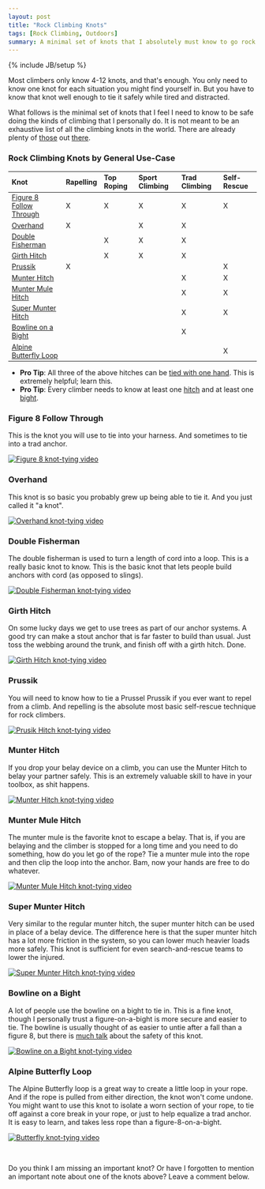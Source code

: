 ```yaml
---
layout: post
title: "Rock Climbing Knots"
tags: [Rock Climbing, Outdoors]
summary: A minimal set of knots that I absolutely must know to go rock climbing.
---
```

{% include JB/setup %}

Most climbers only know 4-12 knots, and that's enough. You only need to know one knot for each situation you might find yourself in. But you have to know that knot well enough to tie it safely while tired and distracted.

What follows is the minimal set of knots that I feel I need to know to be safe doing the kinds of climbing that I personally do. It is not meant to be an exhaustive list of all the climbing knots in the world. There are already plenty of [those](https://en.wikipedia.org/wiki/List_of_climbing_knots) out [there](http://www.animatedknots.com/indexclimbing.php#ScrollPoint).

### Rock Climbing Knots by General Use-Case

Knot | Rapelling | Top Roping | Sport Climbing | Trad Climbing | Self-Rescue
:--- | :--- | :--- | :--- | :--- | :---
[Figure 8 Follow Through](https://youtu.be/aLopeVBb7yU?t=7) | X | X | X | X | X
[Overhand](https://youtu.be/I0ShGbIR0ZI?t=7) | X |  | X | X | 
[Double Fisherman](https://youtu.be/O6oJwedcb18?t=7) |  | X | X | X | 
[Girth Hitch](https://youtu.be/blP6BL05Q34?t=7) |  | X | X | X | 
[Prussik](https://youtu.be/CP7iAF_YU7A?t=7) | X |  |  |  | X
[Munter Hitch](https://youtu.be/Q3UlClqZqrE?t=8) |  |  |  | X | X
[Munter Mule Hitch](https://youtu.be/IslYcjJ-htI?t=7) |  |  |  | X | X
[Super Munter Hitch](https://youtu.be/OLaEmPs7tac?t=7) |  |  |  | X | X
[Bowline on a Bight](https://youtu.be/CDZOYUZabV4?t=7)  |  |  |  | X | 
[Alpine Butterfly Loop](https://youtu.be/gX1dWKg6Ttc?t=7) |  |  |  |  | X

* **Pro Tip**: All three of the above hitches can be [tied with one hand](http://www.climbing.com/skills/learn-this-one-handed-munter-and-clove-hitches/). This is extremely helpful; learn this.
* **Pro Tip**: Every climber needs to know at least one [hitch](https://en.wikipedia.org/wiki/List_of_hitch_knots) and at least one [bight](https://en.wikipedia.org/wiki/Bight_%28knot%29).

### Figure 8 Follow Through

This is the knot you will use to tie into your harness. And sometimes to tie into a trad anchor.

<a href="https://youtu.be/aLopeVBb7yU?t=7" target="_blank">
<img src="/assets/images/knots/figure_8_639px.png"
srcset="/assets/images/knots/figure_8_962px.png 962w,
/assets/images/knots/figure_8_639px.png 639w,
/assets/images/knots/figure_8_420px.png 420w" 
sizes="(max-width: 38em) 100vw, 50vw"
alt="Figure 8 knot-tying video">
</a>

### Overhand

This knot is so basic you probably grew up being able to tie it. And you just called it "a knot".

<a href="https://youtu.be/I0ShGbIR0ZI?t=7" target="_blank">
<img src="/assets/images/knots/overhand_638px.png"
srcset="/assets/images/knots/overhand_960px.png 960w,
/assets/images/knots/overhand_638px.png 638w,
/assets/images/knots/overhand_420px.png 420w" 
sizes="(max-width: 38em) 100vw, 50vw"
alt="Overhand knot-tying video">
</a>

### Double Fisherman

The double fisherman is used to turn a length of cord into a loop. This is a really basic knot to know. This is the basic knot that lets people build anchors with cord (as opposed to slings).

<a href="https://youtu.be/O6oJwedcb18?t=7" target="_blank">
<img src="/assets/images/knots/double_fisherman_640px.png"
srcset="/assets/images/knots/double_fisherman_850px.png 850w,
/assets/images/knots/double_fisherman_640px.png 640w,
/assets/images/knots/double_fisherman_420px.png 420w" 
sizes="(max-width: 38em) 100vw, 50vw"
alt="Double Fisherman knot-tying video">
</a>

### Girth Hitch

On some lucky days we get to use trees as part of our anchor systems. A good try can make a stout anchor that is far faster to build than usual. Just toss the webbing around the trunk, and finish off with a girth hitch. Done.

<a href="https://youtu.be/blP6BL05Q34?t=7" target="_blank">
<img src="/assets/images/knots/girth_hitch_638px.png"
srcset="/assets/images/knots/girth_hitch_1279px.png 1279w,
/assets/images/knots/girth_hitch_968px.png 960w,
/assets/images/knots/girth_hitch_638px.png 638w,
/assets/images/knots/girth_hitch_420px.png 420w" 
sizes="(max-width: 38em) 100vw, 50vw"
alt="Girth Hitch knot-tying video">
</a>

### Prussik

You will need to know how to tie a Prussel Prussik if you ever want to repel from a climb. And repelling is the absolute most basic self-rescue technique for rock climbers.

<a href="https://youtu.be/CP7iAF_YU7A?t=7" target="_blank">
<img src="/assets/images/knots/prusik_639px.png"
srcset="/assets/images/knots/prusik_1281px.png 1281w,
/assets/images/knots/prusik_959px.png 959w,
/assets/images/knots/prusik_639px.png 639w" 
sizes="(max-width: 38em) 100vw, 50vw"
alt="Prusik Hitch knot-tying video">
</a>

### Munter Hitch

If you drop your belay device on a climb, you can use the Munter Hitch to belay your partner safely. This is an extremely valuable skill to have in your toolbox, as shit happens.

<a href="https://youtu.be/Q3UlClqZqrE?t=8" target="_blank">
<img src="/assets/images/knots/munter_638px.png"
srcset="/assets/images/knots/munter_1279px.png 1279w,
/assets/images/knots/munter_960px.png 960w,
/assets/images/knots/munter_638px.png 638w" 
sizes="(max-width: 38em) 100vw, 50vw"
alt="Munter Hitch knot-tying video">
</a>

### Munter Mule Hitch

The munter mule is the favorite knot to escape a belay. That is, if you are belaying and the climber is stopped for a long time and you need to do something, how do you let go of the rope? Tie a munter mule into the rope and then clip the loop into the anchor. Bam, now your hands are free to do whatever.

<a href="https://youtu.be/IslYcjJ-htI?t=7" target="_blank">
<img src="/assets/images/knots/munter_mule_638px.png"
srcset="/assets/images/knots/munter_mule_1280px.png 1280w,
/assets/images/knots/munter_mule_959px.png 959w,
/assets/images/knots/munter_mule_638px.png 638w" 
sizes="(max-width: 38em) 100vw, 50vw"
alt="Munter Mule Hitch knot-tying video">
</a>

### Super Munter Hitch

Very similar to the regular munter hitch, the super munter hitch can be used in place of a belay device. The difference here is that the super munter hitch has a lot more friction in the system, so you can lower much heavier loads more safely. This knot is sufficient for even search-and-rescue teams to lower the injured.

<a href="https://youtu.be/OLaEmPs7tac?t=7" target="_blank">
<img src="/assets/images/knots/super_munter_640px.png"
srcset="/assets/images/knots/super_munter_1279px.png 1279w,
/assets/images/knots/super_munter_850px.png 850w,
/assets/images/knots/super_munter_640px.png 640w,
/assets/images/knots/super_munter_420px.png 420w" 
sizes="(max-width: 38em) 100vw, 50vw"
alt="Super Munter Hitch knot-tying video">
</a>

### Bowline on a Bight

A lot of people use the bowline on a bight to tie in. This is a fine knot, though I personally trust a figure-on-a-bight is more secure and easier to tie. The bowline is usually thought of as easier to untie after a fall than a figure 8, but there is [much talk](http://www.rockandice.com/lates-news/rethinking-the-double-loop-bowline) about the safety of this knot.

<a href="https://youtu.be/CDZOYUZabV4?t=7" target="_blank">
<img src="/assets/images/knots/bowline_ona_bight_639px.png"
srcset="/assets/images/knots/bowline_ona_bight_1280px.png 1280w,
/assets/images/knots/bowline_ona_bight_840px.png 840w,
/assets/images/knots/bowline_ona_bight_639px.png 639w,
/assets/images/knots/bowline_ona_bight_420px.png 420w" 
sizes="(max-width: 38em) 100vw, 50vw"
alt="Bowline on a Bight knot-tying video">
</a>

### Alpine Butterfly Loop

The Alpine Butterfly loop is a great way to create a little loop in your rope. And if the rope is pulled from either direction, the knot won't come undone. You might want to use this knot to isolate a worn section of your rope, to tie off against a core break in your rope, or just to help equalize a trad anchor. It is easy to learn, and takes less rope than a figure-8-on-a-bight.

<a href="https://youtu.be/gX1dWKg6Ttc?t=7" target="_blank">
<img src="/assets/images/knots/butterfly_639px.png"
srcset="/assets/images/knots/butterfly_1280px.png 1280w,
/assets/images/knots/butterfly_853px.png 853w,
/assets/images/knots/butterfly_639px.png 639w,
/assets/images/knots/butterfly_420px.png 420w" 
sizes="(max-width: 38em) 100vw, 50vw"
alt="Butterfly knot-tying video">
</a>

 &nbsp;

Do you think I am missing an important knot? Or have I forgotten to mention an important note about one of the knots above? Leave a comment below.
